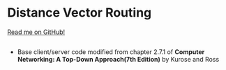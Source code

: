 # Distance Vector Routing

[Read me on GitHub!](https://github.com/SeanCooke/distance-vector-routing)

##
* Base client/server code modified from chapter 2.7.1 of __Computer Networking: A Top-Down Approach(7th Edition)__ by Kurose and Ross
